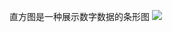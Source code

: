 直方图是一种展示数字数据的条形图
![](https://raw.githubusercontent.com/a812305914/PMP/main/img/202210112327998.png)
